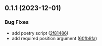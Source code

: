 ## 0.1.1 (2023-12-01)


### Bug Fixes

* add poetry script ([2f81486](https://github.com/iloveitaly/ics-to-datasette/commit/2f814868f87905dd9873dd8d6ed4994ec2e57813))
* add required position argument ([60fb9fa](https://github.com/iloveitaly/ics-to-datasette/commit/60fb9fa2486bcfc1d07d73e19c831bf3da5767d0))



